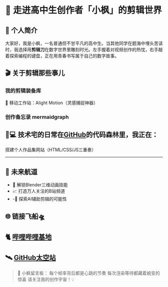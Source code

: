 # 🎥 走进高中生创作者「小枫」的剪辑世界

## 🌟 个人简介

大家好，我是小枫，一名普通但不甘平凡的高中生。当其他同学在题海中埋头苦读时，我选择用**剪辑刀**在数字世界里雕刻时光。左手握着对视频创作的热忱，右手敲着探索编程的键盘，正在用青春书写属于自己的数字故事。

## 🎬 关于剪辑那些事儿

### 我的剪辑装备库

📱 移动工作站：Alight Motion（灵感捕捉神器）

### 创作备忘录 mermaidgraph

## 👨💻 技术宅的日常在[GitHub](https://github.com/Tzffeng)的代码森林里，我正在：

搭建个人作品集网站（HTML/CSS/JS三重奏）

---

## 🚀 未来航道

- 🔭 解锁Blender三维动画技能
- 📈 打造万人关注的B站频道
- -🤖 探索AI辅助剪辑的可能性

## 🌐 链接飞船🛸

## 🐈 [哔哩哔哩基地](https://space.bilibili.com/1801998682)

## 🛰️ [GitHub太空站](https://github.com/Tzffeng)

> 📍 小枫留言板：
> 每个帧率背后都是心跳的节奏
> 每次渲染等待都藏着蜕变的惊喜
> 请关注我的创作宇宙！💡

```

```

